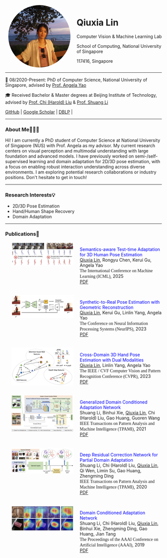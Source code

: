 
<div style="display: flex; align-items: flex-start;">
<img src="img/profile2.png" alt="SearchAgent" width="200" style="border-radius: 50%; margin-left: 10px;" />
  <div style="flex: 1; margin-left: 20px;">
    <h1>Qiuxia Lin</h1>
    <p>Computer Vision & Machine Learning Lab</p>
    <p>School of Computing, National University of Singapore</p>
    <p>117416, Singapore</p>
  </div>
</div>
<!-- **Qiuxia Lin**

<!-- Computer Vision & Machine Learning Lab

School of Computing, National University of Singapore

117416, Singapore

Email: qiuxia@comp.nus.edu.sg --> 

---

📅 08/2020-Present: PhD of Computer Science, National University of Singapore, advised by [Prof. Angela Yao](https://www.comp.nus.edu.sg/~ayao/)

🎓 Received Bachelor & Master degrees at Beijing Institute of Technology, advised by [Prof. Chi (Harold) Liu](https://pure.bit.edu.cn/en/persons/chi-liu) & [Prof. Shuang Li](https://shuangli.xyz/)

[GitHub](https://github.com/linqiuxia-lynn) | [Google Scholar](https://scholar.google.com/citations?user=fUCbVmcAAAAJ&hl=en) | [DBLP](https://dblp.org/pid/243/1756.html) |


---

### About Me👩🏻‍💻

Hi! I am currently a PhD student of Computer Science at National University of Singapore (NUS) with Prof. Angela as my advisor. My current research centers on visual perception and multimodal understanding with large foundation and advanced models. I have previously worked on semi-/self-supervised learning and domain adaptation for 2D/3D pose estimation, with a focus on enabling robust interaction understanding across diverse environments. I am exploring potential research collaborations or industry positions. Don't hesitate to get in touch!

---

### Research Interests💡

* 2D/3D Pose Estimation
* Hand/Human Shape Recovery
* Domain Adaptation
  

---

### Publications📔


<div style="display: flex; align-items: flex-start;">
<img src="img/icml25.png" alt="SearchAgent" width="200" style="margin-left: 20px;"/>
  <div style="flex: 1; margin-left: 20px;">
<p>
<font color="blue">Semantics-aware Test-time Adaptation for 3D Human Pose Estimation</font><br>
<u>Qiuxia Lin</u>, Rongyu Chen, Kerui Gu, Angela Yao<br>
<font style="font-family: OpenSans_italic;">The International Conference on Machine Learning (ICML)</font>, 2025<br>
<a href="https://arxiv.org/pdf/2502.10724" target="_blank">PDF</a> 
</p>
</div>
</div>


<div style="display: flex; align-items: flex-start;margin-top:20px">
<img src="img/neurips23.png" alt="SearchAgent" width="200" style="margin-left: 20px;"/>
  <div style="flex: 1; margin-left: 20px;">
<p>
<font color="blue">Synthetic-to-Real Pose Estimation with Geometric Reconstruction</font><br>
<u>Qiuxia Lin</u>, Kerui Gu, Linlin Yang, Angela Yao<br>
<font style="font-family: OpenSans_italic;">The Conference on Neural Information Processing Systems (NeurIPS)</font>, 2023<br>
<a href="https://proceedings.neurips.cc/paper_files/paper/2023/file/a8223b0ad64007423ffb308b0dd92298-Paper-Conference.pdf" target="_blank">PDF</a>  
</p>
</div>
</div>

<div style="display: flex; align-items: flex-start;margin-top:20px">
<img src="img/thumb_cvpr23.png" alt="SearchAgent" width="200" style="margin-left: 20px;"/>
  <div style="flex: 1; margin-left: 20px;">
<p>
<font color="blue">Cross-Domain 3D Hand Pose Estimation with Dual Modalities</font><br>
<u>Qiuxia Lin</u>, Linlin Yang, Angela Yao<br>
<font style="font-family: OpenSans_italic;">The IEEE / CVF Computer Vision and Pattern Recognition Conference (CVPR)</font>, 2023<br>
<a href="https://openaccess.thecvf.com/content/CVPR2023/papers/Lin_Cross-Domain_3D_Hand_Pose_Estimation_With_Dual_Modalities_CVPR_2023_paper.pdf" target="_blank">PDF</a>  
</p>
</div>
</div>


<div style="display: flex; align-items: flex-start;margin-top:20px">
<img src="img/thumb_tpami21.png" alt="SearchAgent" width="200" style="margin-left: 20px;"/>
  <div style="flex: 1; margin-left: 20px;">
<p>
<font color="blue">Generalized Domain Conditioned Adaptation Network</font><br>
Shuang Li, Binhui Xie, <u>Qiuxia Lin</u>, Chi (Harold) Liu, Gao Huang, Guoren Wang<br>
<font style="font-family: OpenSans_italic;">IEEE Transactions on Pattern Analysis and Machine Intelligence (TPAMI)</font>, 2021<br>
<a href="https://arxiv.org/pdf/2103.12339" target="_blank">PDF</a>  
</p>
</div>
</div>


<div style="display: flex; align-items: flex-start;margin-top:20px">
<img src="img/thumb_tpami20.png" alt="SearchAgent" width="200" style="margin-left: 20px;"/>
  <div style="flex: 1; margin-left: 20px;">
<p>
<font color="blue">Deep Residual Correction Network for Partial Domain Adaptation</font><br>
Shuang Li, Chi (Harold) Liu, <u>Qiuxia Lin</u>, Qi Wen, Limin Su,
Gao Huang, Zhengming Ding<br>
<font style="font-family: OpenSans_italic;">IEEE Transactions on Pattern Analysis and Machine Intelligence (TPAMI)</font>, 2020<br>
<a href="https://arxiv.org/pdf/2004.04914" target="_blank">PDF</a>  
</p>
</div>
</div>


<div style="display: flex; align-items: flex-start;margin-top:20px">
<img src="img/thumb_aaai19.png" alt="SearchAgent" width="200" style="margin-left: 20px;"/>
  <div style="flex: 1; margin-left: 20px;">
<p>
<font color="blue">Domain Conditioned Adaptation Network</font><br>
Shuang Li, Chi (Harold) Liu, <u>Qiuxia Lin</u>, Binhui Xie, Zhengming Ding, Gao Huang, Jian Tang<br>
<font style="font-family: OpenSans_italic;">The Proceedings of the AAAI Conference on Artificial Intelligence (AAAI)</font>, 2019<br>
<a href="https://arxiv.org/pdf/2005.06717" target="_blank">PDF</a>  
</p>
</div>
</div>

